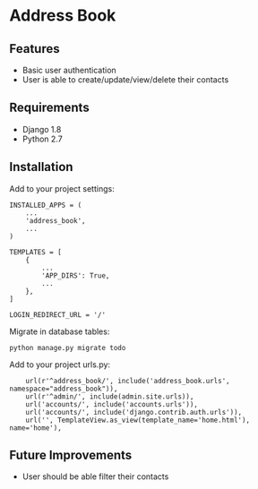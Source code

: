 # Address Book

## Features

* Basic user authentication
* User is able to create/update/view/delete their contacts


## Requirements

* Django 1.8
* Python 2.7

## Installation

Add to your project settings:

```
INSTALLED_APPS = (
    ...
    'address_book',
    ...
)
```

```
TEMPLATES = [
    {
        ...
        'APP_DIRS': True,
        ...
    },
]

LOGIN_REDIRECT_URL = '/'
```

Migrate in database tables:

`python manage.py migrate todo`

Add to your project urls.py:

```
    url(r'^address_book/', include('address_book.urls', namespace="address_book")),
    url(r'^admin/', include(admin.site.urls)),
    url('accounts/', include('accounts.urls')),
    url('accounts/', include('django.contrib.auth.urls')),
    url('', TemplateView.as_view(template_name='home.html'), name='home'),
```

## Future Improvements

* User should be able filter their contacts
